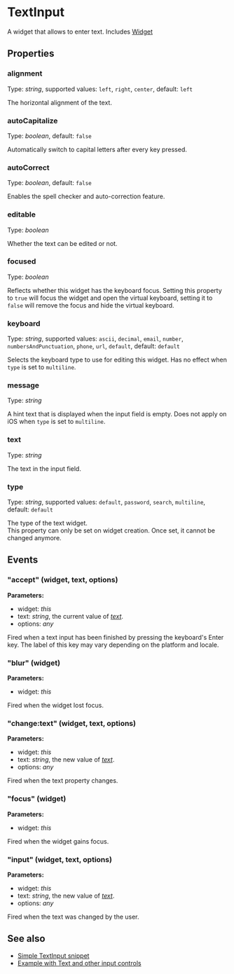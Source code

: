 # TextInput

A widget that allows to enter text.
Includes [Widget](Widget.md)

## Properties

### alignment

Type: *string*, supported values: `left`, `right`, `center`, default: `left`

The horizontal alignment of the text.

### autoCapitalize

Type: *boolean*, default: `false`

Automatically switch to capital letters after every key pressed.

### autoCorrect

Type: *boolean*, default: `false`

Enables the spell checker and auto-correction feature.

### editable

Type: *boolean*

Whether the text can be edited or not.

### focused

Type: *boolean*

Reflects whether this widget has the keyboard focus. Setting this property to `true` will focus the widget and open the virtual keyboard, setting it to `false` will remove the focus and hide the virtual keyboard.

### keyboard

Type: *string*, supported values: `ascii`, `decimal`, `email`, `number`, `numbersAndPunctuation`, `phone`, `url`, `default`, default: `default`

Selects the keyboard type to use for editing this widget. Has no effect when `type` is set to `multiline`.

### message

Type: *string*

A hint text that is displayed when the input field is empty. Does not apply on iOS when `type` is set to `multiline`.

### text

Type: *string*

The text in the input field.

### type

Type: *string*, supported values: `default`, `password`, `search`, `multiline`, default: `default`

The type of the text widget.<br/>This property can only be set on widget creation. Once set, it cannot be changed anymore.


## Events

### "accept" (widget, text, options)

**Parameters:** 

- widget: *this*
- text: *string*, the current value of *[text](#text)*.
- options: *any*

Fired when a text input has been finished by pressing the keyboard's Enter key. The label of this key may vary depending on the platform and locale.


### "blur" (widget)

**Parameters:** 

- widget: *this*

Fired when the widget lost focus.


### "change:text" (widget, text, options)

**Parameters:** 

- widget: *this*
- text: *string*, the new value of *[text](#text)*.
- options: *any*

Fired when the text property changes.


### "focus" (widget)

**Parameters:** 

- widget: *this*

Fired when the widget gains focus.


### "input" (widget, text, options)

**Parameters:** 

- widget: *this*
- text: *string*, the new value of *[text](#text)*.
- options: *any*

Fired when the text was changed by the user.



## See also

- [Simple TextInput snippet](https://github.com/eclipsesource/tabris-js/tree/v1.10.0/snippets/textinput/textinput.js)
- [Example with Text and other input controls](https://github.com/eclipsesource/tabris-js/tree/v1.10.0/examples/input/input.js)
